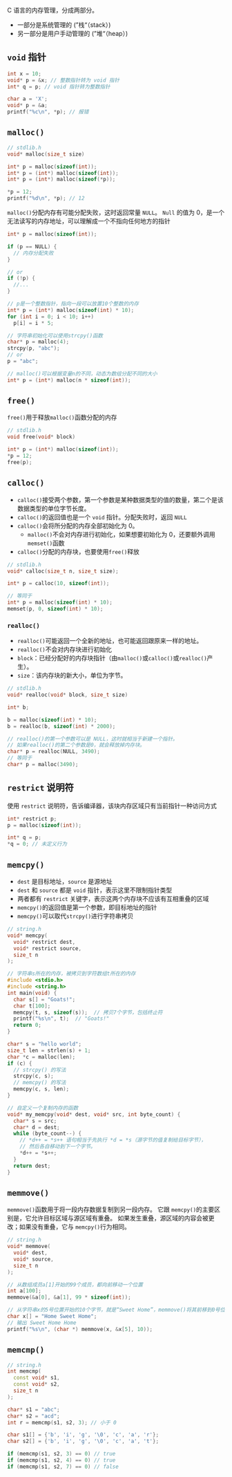 C 语言的内存管理，分成两部分。

- 一部分是系统管理的 (”栈“（stack）)
- 另一部分是用户手动管理的 (”堆“（heap）)

## `void` 指针

```c++
int x = 10;
void* p = &x; // 整数指针转为 void 指针
int* q = p; // void 指针转为整数指针

char a = 'X';
void* p = &a;
printf("%c\n", *p); // 报错
```

## `malloc()`

```c++
// stdlib.h
void* malloc(size_t size)
```

```c++
int* p = malloc(sizeof(int));
int* p = (int*) malloc(sizeof(int));
int* p = (int*) malloc(sizeof(*p));

*p = 12;
printf("%d\n", *p); // 12
```

`malloc()`分配内存有可能分配失败，这时返回常量 `NULL`。
`Null` 的值为 0，是一个无法读写的内存地址，可以理解成一个不指向任何地方的指针

```c++
int* p = malloc(sizeof(int));

if (p == NULL) {
  // 内存分配失败
}

// or
if (!p) {
  //...
}
```

```c++
// p是一个整数指针，指向一段可以放置10个整数的内存
int* p = (int*) malloc(sizeof(int) * 10);
for (int i = 0; i < 10; i++)
  p[i] = i * 5;

// 字符串初始化可以使用strcpy()函数
char* p = malloc(4);
strcpy(p, "abc");
// or
p = "abc";
```

```c++
// malloc()可以根据变量n的不同，动态为数组分配不同的大小
int* p = (int*) malloc(n * sizeof(int));
```

## `free()`

`free()`用于释放`malloc()`函数分配的内存

```c++
// stdlib.h
void free(void* block)
```

```c++
int* p = (int*) malloc(sizeof(int));
*p = 12;
free(p);
```

## `calloc()`

- `calloc()`接受两个参数，第一个参数是某种数据类型的值的数量，第二个是该数据类型的单位字节长度。
- `calloc()`的返回值也是一个 `void` 指针。分配失败时，返回 `NULL`
- `calloc()`会将所分配的内存全部初始化为 0。
  - `malloc()`不会对内存进行初始化，如果想要初始化为 0，还要额外调用 `memset()`函数
- `calloc()`分配的内存块，也要使用`free()`释放

```c++
// stdlib.h
void* calloc(size_t n, size_t size);
```

```c++
int* p = calloc(10, sizeof(int));

// 等同于
int* p = malloc(sizeof(int) * 10);
memset(p, 0, sizeof(int) * 10);
```

### `realloc()`

- `realloc()`可能返回一个全新的地址，也可能返回跟原来一样的地址。
- `realloc()`不会对内存块进行初始化
- `block`：已经分配好的内存块指针（由`malloc()`或`calloc()`或`realloc()`产生）。
- `size`：该内存块的新大小，单位为字节。

```c++
// stdlib.h
void* realloc(void* block, size_t size)
```

```c++
int* b;

b = malloc(sizeof(int) * 10);
b = realloc(b, sizeof(int) * 2000);
```

```c++
// realloc()的第一个参数可以是 NULL，这时就相当于新建一个指针。
// 如果realloc()的第二个参数是0，就会释放掉内存块。
char* p = realloc(NULL, 3490);
// 等同于
char* p = malloc(3490);
```

## `restrict` 说明符

使用 `restrict` 说明符，告诉编译器，该块内存区域只有当前指针一种访问方式

```c++
int* restrict p;
p = malloc(sizeof(int));

int* q = p;
*q = 0; // 未定义行为
```

## `memcpy()`

- `dest` 是目标地址，`source` 是源地址
- `dest` 和 `source` 都是 `void` 指针，表示这里不限制指针类型
- 两者都有 `restrict` 关键字，表示这两个内存块不应该有互相重叠的区域
- `memcpy()`的返回值是第一个参数，即目标地址的指针
- `memcpy()`可以取代`strcpy()`进行字符串拷贝

```c++
// string.h
void* memcpy(
  void* restrict dest,
  void* restrict source,
  size_t n
);
```

```c++
// 字符串s所在的内存，被拷贝到字符数组t所在的内存
#include <stdio.h>
#include <string.h>
int main(void) {
  char s[] = "Goats!";
  char t[100];
  memcpy(t, s, sizeof(s));  // 拷贝7个字节，包括终止符
  printf("%s\n", t);  // "Goats!"
  return 0;
}
```

```c++
char* s = "hello world";
size_t len = strlen(s) + 1;
char *c = malloc(len);
if (c) {
  // strcpy() 的写法
  strcpy(c, s);
  // memcpy() 的写法
  memcpy(c, s, len);
}
```

```c++
// 自定义一个复制内存的函数
void* my_memcpy(void* dest, void* src, int byte_count) {
  char* s = src;
  char* d = dest;
  while (byte_count--) {
    // *d++ = *s++ 语句相当于先执行 *d = *s（源字节的值复制给目标字节），
    // 然后各自移动到下一个字节。
    *d++ = *s++;
  }
  return dest;
}
```

## `memmove()`

`memmove()`函数用于将一段内存数据复制到另一段内存。
它跟 `memcpy()`的主要区别是，它允许目标区域与源区域有重叠。
如果发生重叠，源区域的内容会被更改；如果没有重叠，它与 `memcpy()`行为相同。

```c++
// string.h
void* memmove(
  void* dest,
  void* source,
  size_t n
);
```

```c++
// 从数组成员a[1]开始的99个成员，都向前移动一个位置
int a[100];
memmove(&a[0], &a[1], 99 * sizeof(int));

// 从字符串x的5号位置开始的10个字节，就是“Sweet Home”，memmove()将其前移到0号位置
char x[] = "Home Sweet Home";
// 输出 Sweet Home Home
printf("%s\n", (char *) memmove(x, &x[5], 10));
```

## `memcmp()`

```c++
// string.h
int memcmp(
  const void* s1,
  const void* s2,
  size_t n
);
```

```c++
char* s1 = "abc";
char* s2 = "acd";
int r = memcmp(s1, s2, 3); // 小于 0
```

```c++
char s1[] = {'b', 'i', 'g', '\0', 'c', 'a', 'r'};
char s2[] = {'b', 'i', 'g', '\0', 'c', 'a', 't'};

if (memcmp(s1, s2, 3) == 0) // true
if (memcmp(s1, s2, 4) == 0) // true
if (memcmp(s1, s2, 7) == 0) // false
```
